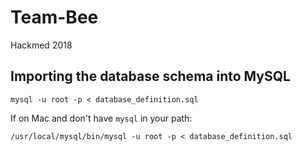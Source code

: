 # Team-Bee

Hackmed 2018 

## Importing the database schema into MySQL

`mysql -u root -p < database_definition.sql`

If on Mac and don't have `mysql` in your path:

`/usr/local/mysql/bin/mysql -u root -p < database_definition.sql`
